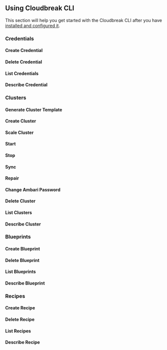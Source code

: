 ## Using Cloudbreak CLI  

This section will help you get started with the Cloudbreak CLI after you have [installed and configured it](cli-install.md).

[comment]: <> (Will add this once I have access to the CLI.)

### Credentials

#### Create Credential

#### Delete Credential 

#### List Credentials 

#### Describe Credential


### Clusters

#### Generate Cluster Template

#### Create Cluster

#### Scale Cluster

#### Start

#### Stop

#### Sync 

#### Repair

#### Change Ambari Password

#### Delete Cluster

#### List Clusters 

#### Describe Cluster


### Blueprints

#### Create Blueprint

#### Delete Blueprint 

#### List Blueprints 

#### Describe Blueprint


### Recipes

#### Create Recipe

#### Delete Recipe 

#### List Recipes 

#### Describe Recipe
